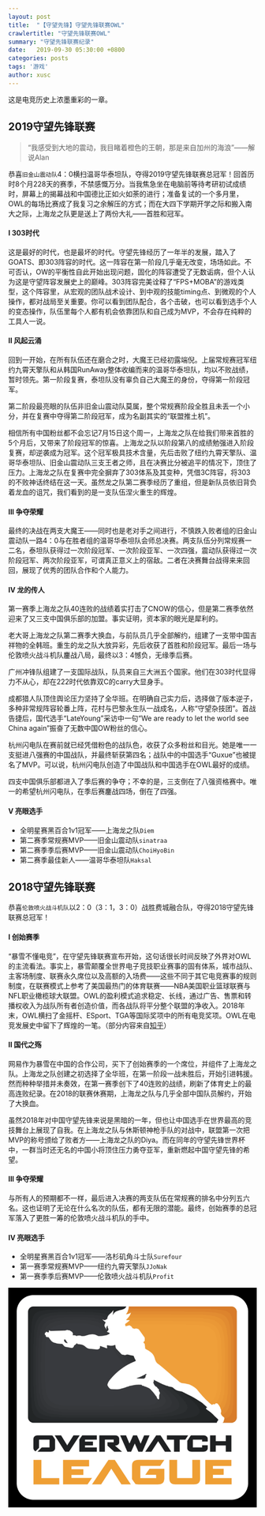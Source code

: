 ```yaml
---
layout: post
title:  "【守望先锋】守望先锋联赛OWL"
crawlertitle: "守望先锋联赛OWL"
summary: "守望先锋联赛纪录"
date:   2019-09-30 05:30:00 +0800
categories: posts
tags: '游戏'
author: xusc
---
```


这是电竞历史上浓墨重彩的一章。

## 2019守望先锋联赛
> “我感受到大地的震动，我目睹着橙色的王朝，那是来自加州的海浪”——解说Alan

恭喜`旧金山震动队`4：0横扫温哥华泰坦队，夺得2019守望先锋联赛总冠军！回首历时8个月228天的赛季，不禁感慨万分。当我焦急坐在电脑前等待考研初试成绩时，屏幕上的揭幕战和中国德比正如火如荼的进行；准备复试的一个多月里，OWL的每场比赛成了我复习之余解压的方式；而在大四下学期开学之际和搬入南大之际，上海龙之队更是送上了两份大礼——首胜和冠军。

#### I 303时代
这是最好的时代，也是最坏的时代。守望先锋经历了一年半的发展，踏入了GOATS、即303阵容的时代。这一阵容在第一阶段几乎毫无改变，场场如此。不可否认，OW的平衡性自此开始出现问题，固化的阵容遭受了无数诟病，但个人认为这是守望阵容发展史上的巅峰。303阵容完美诠释了“FPS+MOBA”的游戏类型，这个阵容里，从宏观的团队战术设计、到中观的技能timing点、到微观的个人操作，都对战局至关重要。你可以看到团队配合，各个击破，也可以看到选手个人的变态操作，队伍里每个人都有机会依靠团队和自己成为MVP，不会存在纯粹的工具人一说。

#### II 风起云涌
回到一开始，在所有队伍还在磨合之时，大魔王已经初露端倪。上届常规赛冠军纽约九霄天擎队和从韩国RunAway整体收编而来的温哥华泰坦队，均以不败战绩，暂时领先。第一阶段复赛，泰坦队没有辜负自己大魔王的身份，夺得第一阶段冠军。

第二阶段最亮眼的队伍非旧金山震动队莫属，整个常规赛阶段全胜且未丢一个小分，并在复赛中夺得第二阶段冠军，成为名副其实的“联盟推土机”。

相信所有中国粉丝都不会忘记7月15日这个周一，上海龙之队在给我们带来首胜的5个月后，又带来了阶段冠军的惊喜。上海龙之队以阶段第八的成绩勉强进入阶段复赛，却逆袭成为冠军。这个冠军极具技术含量，先后击败了纽约九霄天擎队、温哥华泰坦队、旧金山震动队三支王者之师，且在决赛比分被追平的情况下，顶住了压力。上海龙之队在复赛中完全摒弃了303体系及其变种，凭借3C阵容，将303的不败神话终结在这一天。虽然龙之队第二赛季经历了重组，但是新队员依旧背负着龙血的诅咒，我们看到的是一支队伍涅火重生的辉煌。

#### III 争夺荣耀
最终的决战在两支大魔王——同时也是老对手之间进行，不慎跌入败者组的旧金山震动队一路4：0与在胜者组的温哥华泰坦队会师总决赛。两支队伍分列常规赛一二名，泰坦队获得过一次阶段冠军、一次阶段亚军、一次四强，震动队获得过一次阶段冠军、两次阶段亚军，可谓真正意义上的宿敌。二者在决赛舞台战得来来回回，展现了优秀的团队合作和个人能力。

#### IV 龙的传人
第一赛季上海龙之队40连败的战绩着实打击了CNOW的信心，但是第二赛季依然迎来了又三支中国俱乐部的加盟。事实证明，资本家的眼光是犀利的。

老大哥上海龙之队第二赛季大换血，与前队员几乎全部解约，组建了一支带中国吉祥物的全韩班。重生的龙之队大放异彩，先后收获了首胜和阶段冠军。最后一场与伦敦喷火战斗机队鏖战八局，最终以3：4憾负，无缘季后赛。

广州冲锋队组建了一支国际战队，队员来自三大洲五个国家。他们在303时代显得力不从心，却在222时代依靠双C的carry大显身手。

成都猎人队顶住舆论压力坚持了全华班。在明确自己实力后，选择做了版本逆子，多种非常规阵容轮番上阵，花村与巴黎永生队一战成名，人称“守望杂技团”。首战告捷后，国代选手“LateYoung”采访中一句“We are ready to let the world see China again”振奋了无数中国OW粉丝的信心。

杭州闪电队在赛前就已经凭借粉色的战队色，收获了众多粉丝和目光。她是唯一一支挺进八强赛的中国战队，并最终斩获第四名；战队中的中国选手“Guxue”也被提名了MVP。可以说，杭州闪电队创造了中国战队和中国选手在OWL最好的成绩。

四支中国俱乐部都进入了季后赛的争夺；不幸的是，三支倒在了八强资格赛中。唯一的希望杭州闪电队，在季后赛鏖战四场，倒在了四强。

#### V 亮眼选手
- 全明星赛黑百合1v1冠军——上海龙之队`Diem`
- 第二赛季常规赛MVP——旧金山震动队`sinatraa`
- 第二赛季季后赛MVP——旧金山震动队`ChoiHyoBin`
- 第二赛季最佳新人——温哥华泰坦队`Haksal`

## 2018守望先锋联赛
恭喜`伦敦喷火战斗机队`以2：0（3：1，3：0）战胜费城融合队，夺得2018守望先锋联赛总冠军！

#### I 创始赛季
“暴雪不懂电竞”，在守望先锋联赛宣布开始，这句话很长时间反映了外界对OWL的主流看法。事实上，暴雪颠覆全世界电子竞技职业赛事的固有体系，城市战队、主客场制度、联赛永久席位以及高额的入场费——这些不同于其它电竞赛事的规则制度，在联赛模式上参考了美国最热门的体育联赛——NBA美国职业篮球联赛与NFL职业橄榄球大联盟。OWL的盈利模式追求稳定、长线，通过广告、售票和转播权收入为战队所有者创造价值，而各战队将平分整个联盟的净收入。2018年末，OWL横扫了金摇杆、ESport、TGA等国际奖项中的所有电竞奖项。OWL在电竞发展史中留下了辉煌的一笔。（部分内容来自[知乎](https://zhuanlan.zhihu.com/p/52383266)）

#### II 国代之殇
网易作为暴雪在中国的合作公司，买下了创始赛季的一个席位，并组件了上海龙之队。上海龙之队创建之初选择了全华班，在第一阶段一战未胜后，开始引进韩援。然而种种举措并未奏效，在第一赛季创下了40连败的战绩，刷新了体育史上的最高连败纪录。在2018的联赛休赛期，上海龙之队与几乎全部中国队员解约，开始了大换血。

虽然2018年对中国守望先锋来说是黑暗的一年，但也让中国选手在世界最高的竞技舞台上展现了自我。在上海龙之队与休斯顿神枪手队的对战中，联盟第一次把MVP的称号颁给了败者方——上海龙之队的Diya。而在同年的守望先锋世界杯中，一群当时还无名的中国小将顶住压力勇夺亚军，重新燃起中国守望先锋的希望。

#### III 争夺荣耀
与所有人的预期都不一样，最后进入决赛的两支队伍在常规赛的排名中分列五六名。这也证明了无论在什么名次的队伍，都有无限的潜能。最终，创始赛季的总冠军落入了更胜一筹的伦敦喷火战斗机队的手中。

#### IV 亮眼选手
- 全明星赛黑百合1v1冠军——洛杉矶角斗士队`Surefour`
- 第一赛季常规赛MVP——纽约九霄天擎队`JJoNak`
- 第一赛季季后赛MVP——伦敦喷火战斗机队`Profit`

![](/assets/images/2019/owl.png)
